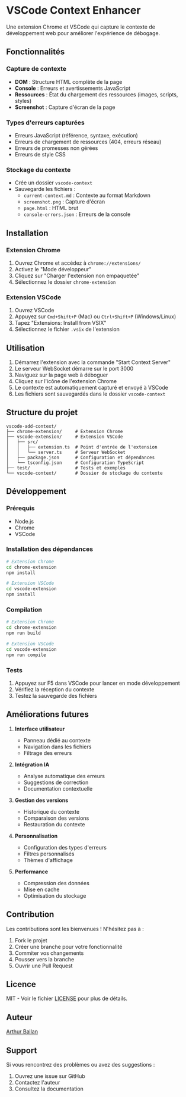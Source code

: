 # VSCode Context Enhancer

Une extension Chrome et VSCode qui capture le contexte de développement web pour améliorer l'expérience de débogage.

## Fonctionnalités

### Capture de contexte
- **DOM** : Structure HTML complète de la page
- **Console** : Erreurs et avertissements JavaScript
- **Ressources** : État du chargement des ressources (images, scripts, styles)
- **Screenshot** : Capture d'écran de la page

### Types d'erreurs capturées
- Erreurs JavaScript (référence, syntaxe, exécution)
- Erreurs de chargement de ressources (404, erreurs réseau)
- Erreurs de promesses non gérées
- Erreurs de style CSS

### Stockage du contexte
- Crée un dossier `vscode-context`
- Sauvegarde les fichiers :
  - `current-context.md` : Contexte au format Markdown
  - `screenshot.png` : Capture d'écran
  - `page.html` : HTML brut
  - `console-errors.json` : Erreurs de la console

## Installation

### Extension Chrome
1. Ouvrez Chrome et accédez à `chrome://extensions/`
2. Activez le "Mode développeur"
3. Cliquez sur "Charger l'extension non empaquetée"
4. Sélectionnez le dossier `chrome-extension`

### Extension VSCode
1. Ouvrez VSCode
2. Appuyez sur `Cmd+Shift+P` (Mac) ou `Ctrl+Shift+P` (Windows/Linux)
3. Tapez "Extensions: Install from VSIX"
4. Sélectionnez le fichier `.vsix` de l'extension

## Utilisation

1. Démarrez l'extension avec la commande "Start Context Server"
2. Le serveur WebSocket démarre sur le port 3000
3. Naviguez sur la page web à déboguer
4. Cliquez sur l'icône de l'extension Chrome
5. Le contexte est automatiquement capturé et envoyé à VSCode
6. Les fichiers sont sauvegardés dans le dossier `vscode-context`

## Structure du projet

```
vscode-add-context/
├── chrome-extension/     # Extension Chrome
├── vscode-extension/     # Extension VSCode
│   ├── src/
│   │   ├── extension.ts  # Point d'entrée de l'extension
│   │   └── server.ts     # Serveur WebSocket
│   ├── package.json      # Configuration et dépendances
│   └── tsconfig.json     # Configuration TypeScript
├── test/                 # Tests et exemples
└── vscode-context/       # Dossier de stockage du contexte
```

## Développement

### Prérequis
- Node.js
- Chrome
- VSCode

### Installation des dépendances
```bash
# Extension Chrome
cd chrome-extension
npm install

# Extension VSCode
cd vscode-extension
npm install
```

### Compilation
```bash
# Extension Chrome
cd chrome-extension
npm run build

# Extension VSCode
cd vscode-extension
npm run compile
```

### Tests
1. Appuyez sur F5 dans VSCode pour lancer en mode développement
2. Vérifiez la réception du contexte
3. Testez la sauvegarde des fichiers

## Améliorations futures

1. **Interface utilisateur**
   - Panneau dédié au contexte
   - Navigation dans les fichiers
   - Filtrage des erreurs

2. **Intégration IA**
   - Analyse automatique des erreurs
   - Suggestions de correction
   - Documentation contextuelle

3. **Gestion des versions**
   - Historique du contexte
   - Comparaison des versions
   - Restauration du contexte

4. **Personnalisation**
   - Configuration des types d'erreurs
   - Filtres personnalisés
   - Thèmes d'affichage

5. **Performance**
   - Compression des données
   - Mise en cache
   - Optimisation du stockage

## Contribution

Les contributions sont les bienvenues ! N'hésitez pas à :
1. Fork le projet
2. Créer une branche pour votre fonctionnalité
3. Commiter vos changements
4. Pousser vers la branche
5. Ouvrir une Pull Request

## Licence

MIT - Voir le fichier [LICENSE](LICENSE) pour plus de détails.

## Auteur

[Arthur Ballan](https://github.com/WEBLAZER)

## Support

Si vous rencontrez des problèmes ou avez des suggestions :
1. Ouvrez une issue sur GitHub
2. Contactez l'auteur
3. Consultez la documentation
